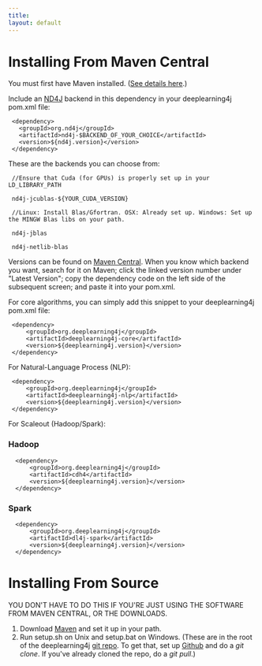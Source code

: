 ```yaml
---
title:
layout: default
---
```



Installing From Maven Central 
=========================================

You must first have Maven installed. ([See details here](http://nd4j.org/getstarted.html#maven).)

Include an [ND4J](http://nd4j.org/) backend in this dependency in your deeplearning4j pom.xml file:

     <dependency>
       <groupId>org.nd4j</groupId>
       <artifactId>nd4j-$BACKEND_OF_YOUR_CHOICE</artifactId>
       <version>${nd4j.version}</version>
     </dependency>

These are the backends you can choose from:

     //Ensure that Cuda (for GPUs) is properly set up in your LD_LIBRARY_PATH
     
     nd4j-jcublas-${YOUR_CUDA_VERSION} 
     
     //Linux: Install Blas/Gfortran. OSX: Already set up. Windows: Set up the MINGW Blas libs on your path.
     
     nd4j-jblas 
     
     nd4j-netlib-blas
    
Versions can be found on [Maven Central](http://search.maven.org/#search%7Cga%7C2%7Cnd4j). When you know which backend you want, search for it on Maven; click the linked version number under "Latest Version"; copy the dependency code on the left side of the subsequent screen; and paste it into your pom.xml.

For core algorithms, you can simply add this snippet to your deeplearning4j pom.xml file:

     <dependency>
         <groupId>org.deeplearning4j</groupId>
         <artifactId>deeplearning4j-core</artifactId>
         <version>${deeplearning4j.version}</version>
     </dependency>
     
For Natural-Language Process (NLP):

     <dependency>
         <groupId>org.deeplearning4j</groupId>
         <artifactId>deeplearning4j-nlp</artifactId>
         <version>${deeplearning4j.version}</version>
     </dependency>

For Scaleout (Hadoop/Spark):

### Hadoop

      <dependency>
          <groupId>org.deeplearning4j</groupId>
          <artifactId>cdh4</artifactId>
          <version>${deeplearning4j.version}</version>
      </dependency>

### Spark

      <dependency>
          <groupId>org.deeplearning4j</groupId>
          <artifactId>dl4j-spark</artifactId>
          <version>${deeplearning4j.version}</version>
      </dependency>

Installing From Source 
==============================

YOU DON'T HAVE TO DO THIS IF YOU'RE JUST USING THE SOFTWARE FROM MAVEN CENTRAL, OR THE DOWNLOADS.

1. Download [Maven](http://maven.apache.org/download.cgi) and set it up in your path.
2. Run setup.sh on Unix and setup.bat on Windows. (These are in the root of the deeplearning4j [git repo](https://github.com/deeplearning4j/deeplearning4j). To get that, set up [Github](http://nd4j.org/getstarted.html#github) and do a *git clone*. If you've already cloned the repo, do a *git pull*.)
